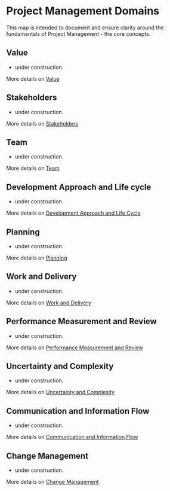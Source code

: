 # Project Management Domains

This map is intended to document and ensure clarity around the fundamentals of Project Management - the core concepts.

## Value

- under construction.

More details on [Value](value/index.md)

## Stakeholders

- under construction.

More details on [Stakeholders](stakeholders/index.md)

## Team

- under construction.

More details on [Team](team/index.md)

## Development Approach and Life cycle

- under construction.

More details on [Development Approach and Life Cycle](development-approach-lifecycle/index.md)

## Planning

- under construction.

More details on [Planning](planning/index.md)

## Work and Delivery

- under construction.

More details on [Work and Delivery](work-delivery/index.md)

## Performance Measurement and Review

- under construction.

More details on [Performance Measurement and Review](performance-measurement-review/index.md)

## Uncertainty and Complexity

- under construction.

More details on [Uncertainty and Complexity](uncertainty-complexity/index.md)

## Communication and Information Flow

- under construction.

More details on [Communication and Information Flow](communication-info-flow/index.md)

## Change Management

- under construction.

More details on [Change Management](change-management/index.md)